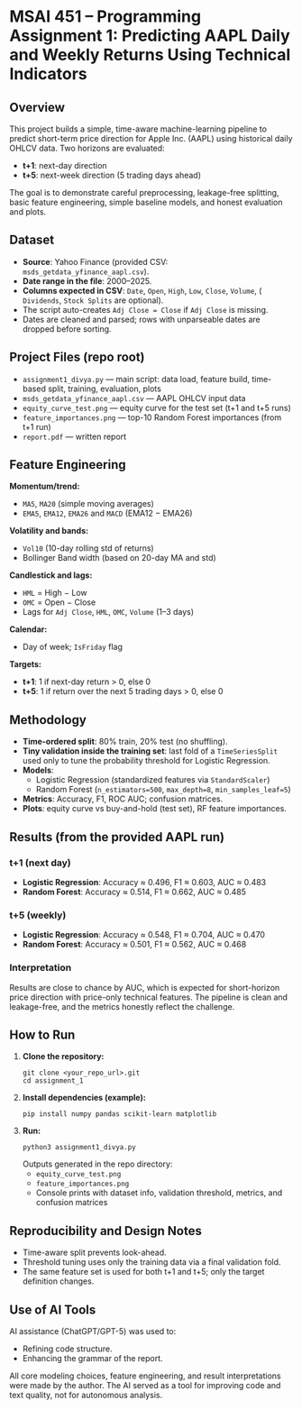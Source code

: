 # MSAI 451 – Programming Assignment 1: Predicting AAPL Daily and Weekly Returns Using Technical Indicators

## Overview

This project builds a simple, time-aware machine-learning pipeline to predict short-term price direction for Apple Inc. (AAPL) using historical daily OHLCV data. Two horizons are evaluated:
*   **t+1**: next-day direction
*   **t+5**: next-week direction (5 trading days ahead)

The goal is to demonstrate careful preprocessing, leakage-free splitting, basic feature engineering, simple baseline models, and honest evaluation and plots.

## Dataset

*   **Source**: Yahoo Finance (provided CSV: `msds_getdata_yfinance_aapl.csv`).
*   **Date range in the file**: 2000–2025.
*   **Columns expected in CSV**: `Date`, `Open`, `High`, `Low`, `Close`, `Volume`, ( `Dividends`, `Stock Splits` are optional).
*   The script auto-creates `Adj Close = Close` if `Adj Close` is missing.
*   Dates are cleaned and parsed; rows with unparseable dates are dropped before sorting.

## Project Files (repo root)

*   `assignment1_divya.py` — main script: data load, feature build, time-based split, training, evaluation, plots
*   `msds_getdata_yfinance_aapl.csv` — AAPL OHLCV input data
*   `equity_curve_test.png` — equity curve for the test set (t+1 and t+5 runs)
*   `feature_importances.png` — top-10 Random Forest importances (from t+1 run)
*   `report.pdf` — written report 

## Feature Engineering

**Momentum/trend:**
*   `MA5`, `MA20` (simple moving averages)
*   `EMA5`, `EMA12`, `EMA26` and `MACD` (EMA12 − EMA26)

**Volatility and bands:**
*   `Vol10` (10-day rolling std of returns)
*   Bollinger Band width (based on 20-day MA and std)

**Candlestick and lags:**
*   `HML` = High − Low
*   `OMC` = Open − Close
*   Lags for `Adj Close`, `HML`, `OMC`, `Volume` (1–3 days)

**Calendar:**
*   Day of week; `IsFriday` flag

**Targets:**
*   **t+1**: 1 if next-day return > 0, else 0
*   **t+5**: 1 if return over the next 5 trading days > 0, else 0

## Methodology

*   **Time-ordered split**: 80% train, 20% test (no shuffling).
*   **Tiny validation inside the training set**: last fold of a `TimeSeriesSplit` used only to tune the probability threshold for Logistic Regression.
*   **Models**:
    *   Logistic Regression (standardized features via `StandardScaler`)
    *   Random Forest (`n_estimators=500`, `max_depth=8`, `min_samples_leaf=5`)
*   **Metrics**: Accuracy, F1, ROC AUC; confusion matrices.
*   **Plots**: equity curve vs buy-and-hold (test set), RF feature importances.

## Results (from the provided AAPL run)

### t+1 (next day)
*   **Logistic Regression**: Accuracy ≈ 0.496, F1 ≈ 0.603, AUC ≈ 0.483
*   **Random Forest**: Accuracy ≈ 0.514, F1 ≈ 0.662, AUC ≈ 0.485

### t+5 (weekly)
*   **Logistic Regression**: Accuracy ≈ 0.548, F1 ≈ 0.704, AUC ≈ 0.470
*   **Random Forest**: Accuracy ≈ 0.501, F1 ≈ 0.562, AUC ≈ 0.468

### Interpretation
Results are close to chance by AUC, which is expected for short-horizon price direction with price-only technical features. The pipeline is clean and leakage-free, and the metrics honestly reflect the challenge.

## How to Run

1.  **Clone the repository:**
    ```
    git clone <your_repo_url>.git
    cd assignment_1
    ```
2.  **Install dependencies (example):**
    ```
    pip install numpy pandas scikit-learn matplotlib
    ```
3.  **Run:**
    ```
    python3 assignment1_divya.py
    ```
    Outputs generated in the repo directory:
    *   `equity_curve_test.png`
    *   `feature_importances.png`
    *   Console prints with dataset info, validation threshold, metrics, and confusion matrices

## Reproducibility and Design Notes

*   Time-aware split prevents look-ahead.
*   Threshold tuning uses only the training data via a final validation fold.
*   The same feature set is used for both t+1 and t+5; only the target definition changes.

## Use of AI Tools

AI assistance (ChatGPT/GPT-5) was used to:
*   Refining code structure.
*   Enhancing the grammar of the report.

All core modeling choices, feature engineering, and result interpretations were made by the author. The AI served as a tool for improving code and text quality, not for autonomous analysis.
